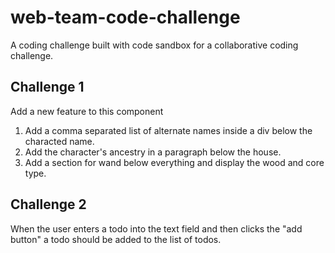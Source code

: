# web-team-code-challenge

A coding challenge built with code sandbox for a collaborative coding challenge.

## Challenge 1

Add a new feature to this component

1. Add a comma separated list of alternate names inside a div below the characted name.
2. Add the character's ancestry in a paragraph below the house.
3. Add a section for wand below everything and display the wood and core type.

## Challenge 2

When the user enters a todo into the text field and then clicks the "add button"
a todo should be added to the list of todos.